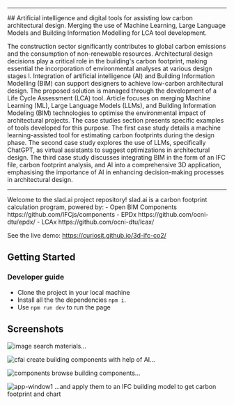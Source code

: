 

<hr>
## Artificial intelligence and digital tools for assisting low carbon architectural design. Merging the use of Machine Learning, Large Language Models and Building Information Modelling for LCA tool development.

The construction sector significantly contributes to global carbon emissions and the consumption of non-renewable resources. Architectural design decisions play a critical role in the  building's carbon footprint, making essential  the incorporation of environmental analyses at various design stages l. Integration of artificial intelligence (AI) and Building Information Modelling (BIM) can support  designers to achieve low-carbon architectural design. The proposed solution is managed through the development of a Life Cycle Assessment (LCA) tool. Article focuses on merging Machine Learning (ML), Large Language Models (LLMs), and Building Information Modeling (BIM) technologies to optimise the environmental impact of architectural projects. The case studies section presents specific examples of tools developed for this purpose. The first case study details a machine learning-assisted tool for estimating carbon footprints during the design phase. The second case study explores the use of LLMs, specifically ChatGPT, as virtual assistants to suggest optimizations in architectural design. The third case study discusses integrating BIM in the form of an IFC file, carbon footprint analysis, and AI into a comprehensive 3D application, emphasising the importance of AI in enhancing decision-making processes in architectural design.


<hr>
Welcome to the slad.ai project repository! slad.ai is a carbon footprint calculation program, powered by:
- Open BIM Components https://github.com/IFCjs/components
- EPDx https://github.com/ocni-dtu/epdx/
- LCAx https://github.com/ocni-dtu/lcax/

See the live demo: https://curiosit.github.io/3d-ifc-co2/


## Getting Started

### Developer guide
- Clone the project in your local machine
- Install all the the dependencies `npm i`.
- Use `npm run dev` to run the page

## Screenshots

![image](https://github.com/Curiosit/3d-ifc-co2/assets/17218693/277f5816-4e54-474a-9033-86e4c5799973)
search materials...

![cfai](https://github.com/Curiosit/3d-ifc-co2/assets/17218693/fb23bc33-af8d-46d6-84ad-4ffd66195c20)
create building components with help of AI...

![components](https://github.com/Curiosit/3d-ifc-co2/assets/17218693/06a821b7-ca59-4543-ba2c-64f18cac487e)
browse building components...

![app-window1](https://github.com/Curiosit/3d-ifc-co2/assets/17218693/e5a51d8a-3b01-4ab3-99c7-fc65c8dede3f)
...and apply them to an IFC building model to get carbon footprint and chart




